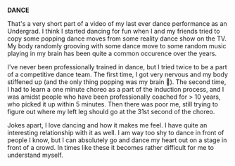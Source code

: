 **DANCE**

That's a very short part of a video of my last ever dance performance as an Undergrad. I think I started dancing for fun when I and my friends tried to copy some popping dance moves from some reality dance show on the TV. My body randomly grooving with some dance move to some random music playing in my brain has been quite a common occurence over the years.

I've never been professionally trained in dance, but I tried twice to be a part of a competitive dance team. The first time, I got very nervous and my body stiffened up (and the only thing popping was my brain 🤯). The second time, I had to learn a one minute choreo as a part of the induction process, and I was amidst people who have been professionally coached for > 10 years, who picked it up within 5 minutes. Then there was poor me, still trying to figure out where my left leg should go at the 31st second of the choreo.

Jokes apart, I love dancing and how it makes me feel. I have quite an interesting relationship with it as well. I am way too shy to dance in front of people I know, but I can absolutely go and dance my heart out on a stage in front of a crowd. In times like these it becomes rather difficult for me to understand myself.